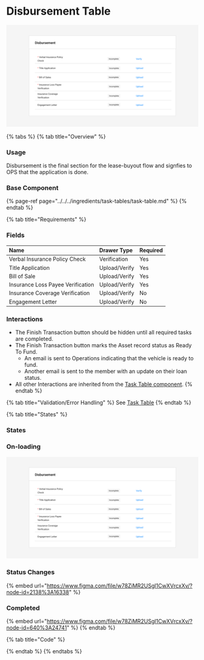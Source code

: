 # Disbursement Table

![](../../../.gitbook/assets/disbursement-onload.png)

{% tabs %}
{% tab title="Overview" %}
### Usage

Disbursement is the final section for the lease-buyout flow and signfies to OPS that the application is done. 

### Base Component

{% page-ref page="../../../ingredients/task-tables/task-table.md" %}
{% endtab %}

{% tab title="Requirements" %}
### Fields

| Name | Drawer Type | Required |
| :--- | :--- | :--- |
| Verbal Insurance Policy Check | Verification | Yes |
| Title Application | Upload/Verify | Yes |
| Bill of Sale | Upload/Verify | Yes |
| Insurance Loss Payee Verification | Upload/Verify | Yes |
| Insurance Coverage Verification | Upload/Verify | No |
| Engagement Letter | Upload/Verify | No |

### Interactions

* The Finish Transaction button should be hidden until all required tasks are completed.
* The Finish Transaction button marks the Asset record status as Ready To Fund.
  * An email is sent to Operations indicating that the vehicle is ready to fund.
  * Another email is sent to the member with an update on their loan status.
* All other Interactions are inherited from the [Task Table component](../../../ingredients/task-tables/task-table.md).
{% endtab %}

{% tab title="Validation/Error Handling" %}
See [Task Table](../../../ingredients/task-tables/task-table.md)
{% endtab %}

{% tab title="States" %}
### States

### On-loading

![](../../../.gitbook/assets/disbursement-onload.png)

### Status Changes

{% embed url="https://www.figma.com/file/w78ZiMR2USgl1CwXVrcxXv/?node-id=2138%3A16338" %}

### Completed 

{% embed url="https://www.figma.com/file/w78ZiMR2USgl1CwXVrcxXv/?node-id=640%3A24741" %}
{% endtab %}

{% tab title="Code" %}

{% endtab %}
{% endtabs %}



